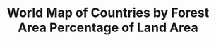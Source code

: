 ---
title: World Map of Countries by Forest Area Percentage of Land Area
description: "A series of choropleth maps showing the forest area percentage of land area for the world's countries from 1990 to 2016 based on data from the Food and Agriculture Organization."
created: 2019-09-16 00:29:54
related: /info/forest-area/
scripts: [/compiled/map/forest-area.js]
template: map/world/choropleth.html
image: /img/preview/forest-area-map.png
---